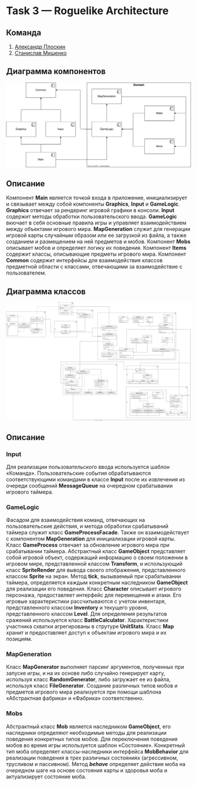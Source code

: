 # Task 3 — Roguelike Architecture

## Команда
1. [Александр Плоскин](https://github.com/Alexander-Ploskin)
2. [Станислав Мищенко](https://github.com/mi-sts)

## Диаграмма компонентов
<img src="./ComponentDiagram.svg">

## Описание

Компонент **Main** является точкой входа в приложение, инициализирует и связывает между собой компоненты **Graphics**, **Input** и **GameLogic**. **Graphics** отвечает за рендеринг игровой графики в консоли. **Input** содержит методы обработки пользовательского ввода. **GameLogic** вкючает в себя основные правила игры и управляет взаимодействием между объектами игрового мира. **MapGeneration** служит для генерации игровой карты случайным образом или ее загрузкой из файла, а также созданием и размещением на ней предметов и мобов. Компонент **Mobs** описывает мобов и определяет логику их поведения. Компонент **Items** содержит классы, описывающие предметы игрового мира. Компонент **Common** содержит интерфейсы для взаимодействия классов предметной области с классами, отвечающими за взаимодействие с пользователем.

## Диаграмма классов
<img src="./ClassDiagram.svg">

## Описание

### Input

Для реализации пользовательского ввода используется шаблон «Команда». Пользовательские события обрабатываются соответствующими командами в классе **Input** после их извлечения из очереди сообщений **MessageQueue** на очередном срабатывании игрового таймера.

### GameLogic

Фасадом для взаимодействия команд, отвечающих на пользовательские действия, и метода обработки срабатываний таймера служит класс **GameProcessFacade**. Также он взаимодействует с компонентом **MapGeneration** для инициализации игровой карты. Класс **GameProcess** отвечает за обновление игрового мира при срабатывании таймера. Абстрактный класс **GameObject** представляет собой игровой объект, содержащий информацию о своем положении в игровом мире, представленной классом **Transform**, и использующий класс **SpriteRender** для вывода своего отображения, представленного классом **Sprite** на экран. Метод **tick**, вызываемый при срабатывании таймера, определяется каждым конкретным наследником **GameObject** для реализации его поведения. Класс **Character** описывает игрового персонажа, предоставляет интерфейс для перемещения и атаки. Его игровые характеристики рассчитываются с учетом инвентаря, представленного классом **Inventory** и текущего уровня, представленного классом **Level**. Для определения результатов сражений используется класс **BattleCalculator**. Характеристики участника схватки агрегированы в струтуре **UnitStats**.  Класс **Map** хранит и предоставляет доступ к объектам игрового мира и их позициям.

### MapGeneration

Класс **MapGenerator** выполняет парсинг аргументов, полученных при запуске игры, и на их основе либо случайно генерирует карту, используя класс **RandomGenerator**, либо загружает ее из файла, используя класс **FileGenerator**. Создание различных типов мобов и предметов игрового мира реализуется при помощи шаблона «Абстрактная фабрика» и «Фабрика» соответственно. 

### Mobs

Абстрактный класс **Mob** является наследником **GameObject**, его наследники определяют необходимые методы для реализации поведения конкретных типов мобов. Для переключения поведения мобов во время игры используется шаблон «Состояние». Конкретный тип моба определяет классы-наследники интерфейса **MobBehavior** для реализации поведения в трех различных состояниях (агрессивном, трусливом и пассивном). Метод ***behave*** определяет действия моба на очередном шаге на основе состояния карты и здоровья моба и актуализирует состояние моба.